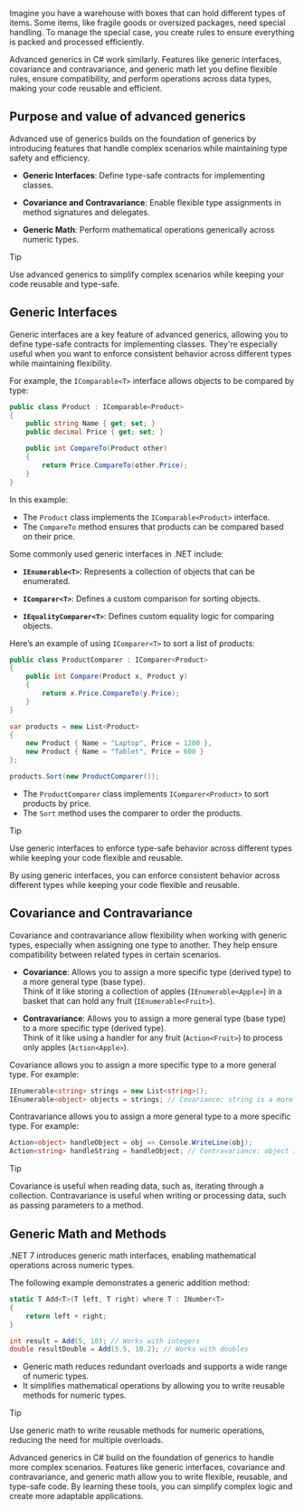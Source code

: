 Imagine you have a warehouse with boxes that can hold different types of items. Some items, like fragile goods or oversized packages, need special handling. To manage the special case, you create rules to ensure everything is packed and processed efficiently.

Advanced generics in C# work similarly. Features like generic interfaces, covariance and contravariance, and generic math let you define flexible rules, ensure compatibility, and perform operations across data types, making your code reusable and efficient.

## Purpose and value of advanced generics

Advanced use of generics builds on the foundation of generics by introducing features that handle complex scenarios while maintaining type safety and efficiency.

- **Generic Interfaces**: Define type-safe contracts for implementing classes.

- **Covariance and Contravariance**: Enable flexible type assignments in method signatures and delegates.

- **Generic Math**: Perform mathematical operations generically across numeric types.

> [!TIP]  
> Use advanced generics to simplify complex scenarios while keeping your code reusable and type-safe.

## Generic Interfaces

Generic interfaces are a key feature of advanced generics, allowing you to define type-safe contracts for implementing classes. They're especially useful when you want to enforce consistent behavior across different types while maintaining flexibility.

For example, the `IComparable<T>` interface allows objects to be compared by type:

```csharp
public class Product : IComparable<Product>
{
    public string Name { get; set; }
    public decimal Price { get; set; }

    public int CompareTo(Product other)
    {
        return Price.CompareTo(other.Price);
    }
}
```

In this example:

- The `Product` class implements the `IComparable<Product>` interface.
- The `CompareTo` method ensures that products can be compared based on their price.

Some commonly used generic interfaces in .NET include:

- **`IEnumerable<T>`**: Represents a collection of objects that can be enumerated.

- **`IComparer<T>`**: Defines a custom comparison for sorting objects.

- **`IEqualityComparer<T>`**: Defines custom equality logic for comparing objects.

Here’s an example of using `IComparer<T>` to sort a list of products:

```csharp
public class ProductComparer : IComparer<Product>
{
    public int Compare(Product x, Product y)
    {
        return x.Price.CompareTo(y.Price);
    }
}

var products = new List<Product>
{
    new Product { Name = "Laptop", Price = 1200 },
    new Product { Name = "Tablet", Price = 600 }
};

products.Sort(new ProductComparer());
```

- The `ProductComparer` class implements `IComparer<Product>` to sort products by price.
- The `Sort` method uses the comparer to order the products.

> [!TIP]  
> Use generic interfaces to enforce type-safe behavior across different types while keeping your code flexible and reusable.

By using generic interfaces, you can enforce consistent behavior across different types while keeping your code flexible and reusable.

## Covariance and Contravariance

Covariance and contravariance allow flexibility when working with generic types, especially when assigning one type to another. They help ensure compatibility between related types in certain scenarios.

- **Covariance**: Allows you to assign a more specific type (derived type) to a more general type (base type).  
  Think of it like storing a collection of apples (`IEnumerable<Apple>`) in a basket that can hold any fruit (`IEnumerable<Fruit>`).

- **Contravariance**: Allows you to assign a more general type (base type) to a more specific type (derived type).  
  Think of it like using a handler for any fruit (`Action<Fruit>`) to process only apples (`Action<Apple>`).

Covariance allows you to assign a more specific type to a more general type. For example:

```csharp
IEnumerable<string> strings = new List<string>();
IEnumerable<object> objects = strings; // Covariance: string is a more specific type than object
```

Contravariance allows you to assign a more general type to a more specific type. For example:

```csharp
Action<object> handleObject = obj => Console.WriteLine(obj);
Action<string> handleString = handleObject; // Contravariance: object is a more general type than string
```

> [!TIP]  
> Covariance is useful when reading data, such as, iterating through a collection. Contravariance is useful when writing or processing data, such as passing parameters to a method.

## Generic Math and Methods

.NET 7 introduces generic math interfaces, enabling mathematical operations across numeric types.

The following example demonstrates a generic addition method:

```csharp
static T Add<T>(T left, T right) where T : INumber<T>
{
    return left + right;
}

int result = Add(5, 10); // Works with integers
double resultDouble = Add(5.5, 10.2); // Works with doubles
```

- Generic math reduces redundant overloads and supports a wide range of numeric types.
- It simplifies mathematical operations by allowing you to write reusable methods for numeric types.

> [!TIP]  
> Use generic math to write reusable methods for numeric operations, reducing the need for multiple overloads.

Advanced generics in C# build on the foundation of generics to handle more complex scenarios. Features like generic interfaces, covariance and contravariance, and generic math allow you to write flexible, reusable, and type-safe code. By learning these tools, you can simplify complex logic and create more adaptable applications.
